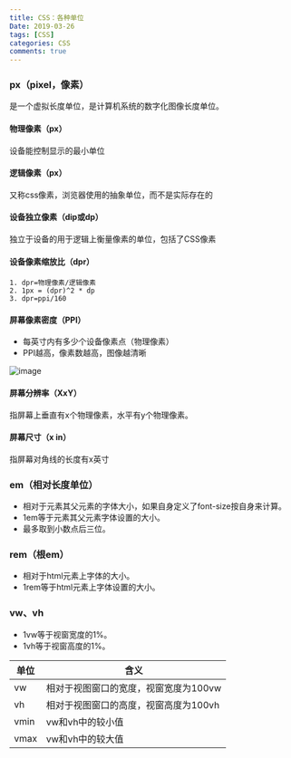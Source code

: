 ```yaml
---
title: CSS：各种单位
Date: 2019-03-26
tags: [CSS]
categories: CSS
comments: true
---
```


### px（pixel，像素）
是一个虚拟长度单位，是计算机系统的数字化图像长度单位。
#### 物理像素（px）
设备能控制显示的最小单位
#### 逻辑像素（px）
又称css像素，浏览器使用的抽象单位，而不是实际存在的
#### 设备独立像素（dip或dp）
独立于设备的用于逻辑上衡量像素的单位，包括了CSS像素
#### 设备像素缩放比（dpr）
```
1. dpr=物理像素/逻辑像素
2. 1px = (dpr)^2 * dp
3. dpr=ppi/160
```
#### 屏幕像素密度（PPI）
- 每英寸内有多少个设备像素点（物理像素） 
- PPI越高，像素数越高，图像越清晰

![image](https://upload-images.jianshu.io/upload_images/11999503-9eb3c16bf53e5fde.png?imageMogr2/auto-orient/strip%7CimageView2/2/w/1240)

#### 屏幕分辨率（XxY）
指屏幕上垂直有x个物理像素，水平有y个物理像素。
#### 屏幕尺寸（x in）
指屏幕对角线的长度有x英寸

### em（相对长度单位）
- 相对于元素其父元素的字体大小，如果自身定义了font-size按自身来计算。
- 1em等于元素其父元素字体设置的大小。
- 最多取到小数点后三位。

### rem（根em）
- 相对于html元素上字体的大小。
- 1rem等于html元素上字体设置的大小。

### vw、vh
- 1vw等于视窗宽度的1%。
- 1vh等于视窗高度的1%。

单位 | 含义
---|---
vw | 相对于视图窗口的宽度，视窗宽度为100vw
vh | 相对于视图窗口的高度，视窗高度为100vh
vmin | vw和vh中的较小值
vmax | vw和vh中的较大值
